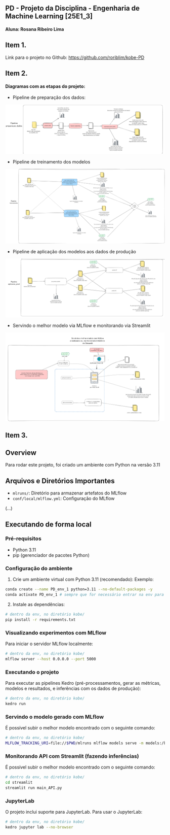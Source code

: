 ## PD - Projeto da Disciplina - Engenharia de Machine Learning [25E1_3]
#### Aluna: Rosana Ribeiro Lima


## Item 1.
Link para o projeto no Github: 
https://github.com/roriblim/kobe-PD

## Item 2.
#### Diagramas com as etapas do projeto:
- Pipeline de preparação dos dados:

![Pipeline de preparação dos dados](docs/pipeline-01-preparacao-dados.png)

- Pipeline de treinamento dos modelos

![Pipeline de treinamento dos modelos](docs/pipeline-02-treinamento.png)

- Pipeline de aplicação dos modelos aos dados de produção

![Pipeline de aplicação dos modelos aos dados de produção](docs/pipeline-03-aplicacao_prod.png)

- Servindo o melhor modelo via MLflow e monitorando via Streamlit

![Pipeline de preparação dos dados](docs/servindo-e-monitorando-modelo.png)

## Item 3.


## Overview

Para rodar este projeto, foi criado um ambiente com Python na versão 3.11


## Arquivos e Diretórios Importantes


- `mlruns/`: Diretório para armazenar artefatos do MLflow
- `conf/local/mlflow.yml`: Configuração do MLflow 

(...)


## Executando de forma local 

### Pré-requisitos

- Python 3.11
- pip (gerenciador de pacotes Python)

### Configuração do ambiente

1. Crie um ambiente virtual com Python 3.11 (recomendado):
Exemplo:
```bash
conda create --name PD_env_1 python=3.11 --no-default-packages -y
conda activate PD_env_1 # sempre que for necessário entrar na env para executar comandos no projeto!
```

2. Instale as dependências:

```bash
# dentro da env, no diretório kobe/
pip install -r requirements.txt
```

### Visualizando experimentos com MLflow

Para iniciar o servidor MLflow localmente:

```bash
# dentro da env, no diretório kobe/
mlflow server --host 0.0.0.0 --port 5000
```

### Executando o projeto

Para executar as pipelines Kedro (pré-processamentos, gerar as métricas, modelos e resultados, e inferências com os dados de produção):

```bash
# dentro da env, no diretório kobe/
kedro run
```

### Servindo o modelo gerado com MLflow

É possível subir o melhor modelo encontrado com o seguinte comando:

```bash
# dentro da env, no diretório kobe/
MLFLOW_TRACKING_URI=file://$PWD/mlruns mlflow models serve -m models:/best_model/latest --env-manager=local --port 5002
```

### Monitorando API com Streamlit (fazendo inferências)

É possível subir o melhor modelo encontrado com o seguinte comando:

```bash
# dentro da env, no diretório kobe/
cd streamlit
streamlit run main_API.py 
```

### JupyterLab

O projeto inclui suporte para JupyterLab. Para usar o JupyterLab:

```bash
# dentro da env, no diretório kobe/
kedro jupyter lab --no-browser
```






